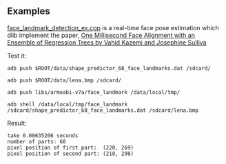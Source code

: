 ## Examples

[face_landmark_detection_ex.cpp](http://blog.dlib.net/2014/08/real-time-face-pose-estimation.html) is a real-time face pose estimation which dlib implement the paper, [One Millisecond Face Alignment with an Ensemble of Regression Trees by Vahid Kazemi and Josephine Sulliva](https://www.google.com.tw/url?sa=t&rct=j&q=&esrc=s&source=web&cd=1&cad=rja&uact=8&ved=0CCEQFjAAahUKEwihnIDZg-nHAhWkGKYKHZh1Bbw&url=http%3A%2F%2Fwww.csc.kth.se%2F~vahidk%2Fpapers%2FKazemiCVPR14.pdf&usg=AFQjCNF2xdEKMOTLZ0wY5VilcpU8NgYH5w&sig2=SGYVK5pVrzn4-NB0sA9yIg)

Test it:

`adb push $ROOT/data/shape_predictor_68_face_landmarks.dat /sdcard/`

`adb push $ROOT/data/lena.bmp /sdcard/`

`adb push libs/armeabi-v7a/face_landmark /data/local/tmp/`

`adb shell /data/local/tmp/face_landmark /sdcard/shape_predictor_68_face_landmarks.dat /sdcard/lena.bmp`

Result:
```
take 0.00635206 seconds
number of parts: 68
pixel position of first part:  (220, 269)
pixel position of second part: (218, 298)
```
